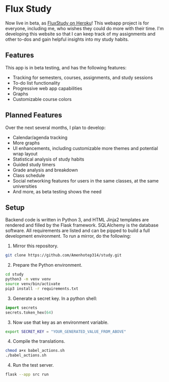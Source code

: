 # Flux Study
Now live in beta, as [FluxStudy on Heroku](https://fluxstudy-3cc38d8670a8.herokuapp.com)!
This webapp project is for everyone, including me, who wishes they could do more with their time. I'm developing this website so that I can keep track of my assignments and other to-dos and gain helpful insights into my study habits.

## Features
This app is in beta testing, and has the following features:
- Tracking for semesters, courses, assignments, and study sessions
- To-do list functionality
- Progressive web app capabilities
- Graphs
- Customizable course colors

## Planned Features
Over the next several months, I plan to develop:
- Calendar/agenda tracking
- More graphs
- UI enhancements, including customizable more themes and potential wrap layout
- Statistical analysis of study habits
- Guided study timers
- Grade analysis and breakdown
- Class schedule
- Social networking features for users in the same classes, at the same universities
- And more, as beta testing shows the need

## Setup
Backend code is written in Python 3, and HTML Jinja2 templates are rendered and filled by the Flask framework. SQLAlchemy is the database software. All requirements are listed and can be pipped to build a full development environment. To run a mirror, do the following:
1. Mirror this repository.
```bash
git clone https://github.com/Amenhotep314/study.git
```
2. Prepare the Python environment.
```bash
cd study
python3 -m venv venv
source venv/bin/activate
pip3 install -r requirements.txt
```
3. Generate a secret key. In a python shell:
```python
import secrets
secrets.token_hex(64)
```
3. Now use that key as an environment variable.
```bash
export SECRET_KEY = "YOUR_GENERATED_VALUE_FROM_ABOVE"
```
4. Compile the translations.
```bash
chmod a+x babel_actions.sh
./babel_actions.sh
```
4. Run the test server.
```bash
flask --app src run
```
